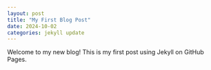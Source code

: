 ```yaml
---
layout: post
title: "My First Blog Post"
date: 2024-10-02
categories: jekyll update
---
```


Welcome to my new blog! This is my first post using Jekyll on GitHub Pages.
